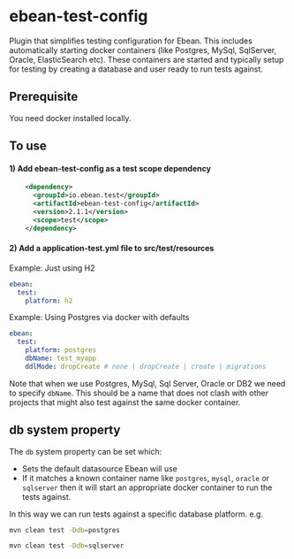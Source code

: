# ebean-test-config

Plugin that simplifies testing configuration for Ebean. This includes automatically starting docker containers (like Postgres, MySql, SqlServer, Oracle, ElasticSearch etc). 
These containers are started and typically setup for testing by creating a database and user ready to run tests against.

## Prerequisite

You need docker installed locally.

## To use
#### 1) Add ebean-test-config as a test scope dependency

```xml
    <dependency>
      <groupId>io.ebean.test</groupId>
      <artifactId>ebean-test-config</artifactId>
      <version>2.1.1</version>
      <scope>test</scope>
    </dependency>
```

#### 2) Add a application-test.yml file to src/test/resources

Example: Just using H2

```yml
ebean:
  test:
    platform: h2    
```


Example: Using Postgres via docker with defaults

```yml
ebean:
  test:
    platform: postgres
    dbName: test_myapp
    ddlMode: dropCreate # none | dropCreate | create | migrations    
```
Note that when we use Postgres, MySql, Sql Server, Oracle or DB2 we need to specify `dbName`. 
This should be a name that does not clash with other projects that might also test against
the same docker container.


## db system property

The `db` system property can be set which:
- Sets the default datasource Ebean will use
- If it matches a known container name like `postgres`, `mysql`, `oracle` or `sqlserver` then it will start an appropriate docker container to run the tests against. 

In this way we can run tests against a specific database platform.  e.g.

```sh
mvn clean test -Ddb=postgres
```
```sh
mvn clean test -Ddb=sqlserver
```
